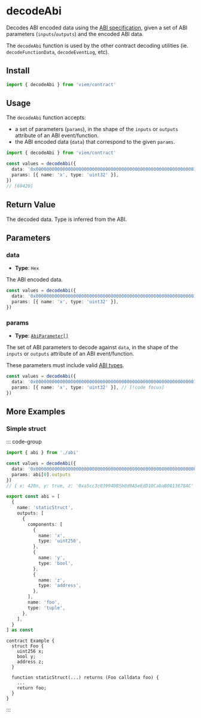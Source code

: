 # decodeAbi

Decodes ABI encoded data using the [ABI specification](https://solidity.readthedocs.io/en/latest/abi-spec.html), given a set of ABI parameters (`inputs`/`outputs`) and the encoded ABI data.

The `decodeAbi` function is used by the other contract decoding utilities (ie. `decodeFunctionData`, `decodeEventLog`, etc).

## Install

```ts
import { decodeAbi } from 'viem/contract'
```

## Usage

The `decodeAbi` function accepts:

- a set of parameters (`params`), in the shape of the `inputs` or `outputs` attribute of an ABI event/function.
- the ABI encoded data (`data`) that correspond to the given `params`.

```ts
import { decodeAbi } from 'viem/contract'

const values = decodeAbi({
  data: '0x0000000000000000000000000000000000000000000000000000000000010f2c',
  params: [{ name: 'x', type: 'uint32' }],
})
// [69420]
```

## Return Value

The decoded data. Type is inferred from the ABI.

## Parameters

### data

- **Type**: `Hex`

The ABI encoded data.

```ts
const values = decodeAbi({
  data: '0x0000000000000000000000000000000000000000000000000000000000010f2c', // [!code focus]
  params: [{ name: 'x', type: 'uint32' }],
})
```

### params

- **Type**: [`AbiParameter[]`](/TODO)

The set of ABI parameters to decode against `data`, in the shape of the `inputs` or `outputs` attribute of an ABI event/function.

These parameters must include valid [ABI types](https://docs.soliditylang.org/en/develop/abi-spec.html#types).

```ts
const values = decodeAbi({
  data: '0x0000000000000000000000000000000000000000000000000000000000010f2c',
  params: [{ name: 'x', type: 'uint32' }], // [!code focus]
})
```

## More Examples

### Simple struct

::: code-group

```ts [example.ts]
import { abi } from './abi'

const values = decodeAbi({
  data: '0x00000000000000000000000000000000000000000000000000000000000001a40000000000000000000000000000000000000000000000000000000000000001000000000000000000000000a5cc3c03994db5b0d9a5eedd10cabab0813678ac',
  params: abi[0].outputs
})
// { x: 420n, y: true, z: '0xa5cc3c03994DB5b0d9A5eEdD10CabaB0813678AC' }
```

```ts [abi.ts]
export const abi = [
  {
    name: 'staticStruct',
    outputs: [
      {
        components: [
          {
            name: 'x',
            type: 'uint256',
          },
          {
            name: 'y',
            type: 'bool',
          },
          {
            name: 'z',
            type: 'address',
          },
        ],
        name: 'foo',
        type: 'tuple',
      },
    ],
  }
] as const
```

```solidity [Example.sol]
contract Example {
  struct Foo {
    uint256 x;
    bool y;
    address z;
  }

  function staticStruct(...) returns (Foo calldata foo) { 
    ... 
    return foo;
  }
}
```

:::